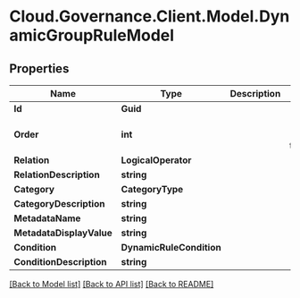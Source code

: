 # Cloud.Governance.Client.Model.DynamicGroupRuleModel
## Properties

Name | Type | Description | Notes
------------ | ------------- | ------------- | -------------
**Id** | **Guid** |  | [optional] 
**Order** | **int** |  | [optional] [default to 0]
**Relation** | **LogicalOperator** |  | [optional] 
**RelationDescription** | **string** |  | [optional] 
**Category** | **CategoryType** |  | [optional] 
**CategoryDescription** | **string** |  | [optional] 
**MetadataName** | **string** |  | [optional] 
**MetadataDisplayValue** | **string** |  | [optional] 
**Condition** | **DynamicRuleCondition** |  | [optional] 
**ConditionDescription** | **string** |  | [optional] 

[[Back to Model list]](../README.md#documentation-for-models) [[Back to API list]](../README.md#documentation-for-api-endpoints) [[Back to README]](../README.md)

